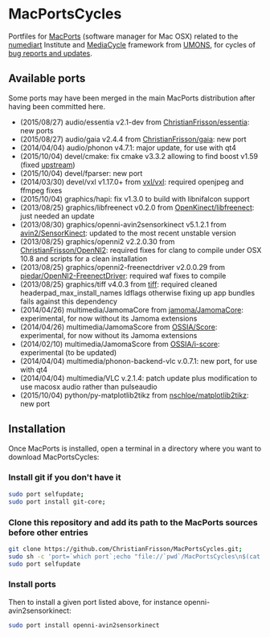 # MacPortsCycles

Portfiles for [MacPorts](https://www.macports.org) (software manager for Mac OSX) related to the [numediart](https://www.numediart.org) Institute and [MediaCycle](https://www.mediacycle.org) framework from [UMONS](https://www.umons.ac.be), for cycles of [bug reports and updates](https://trac.macports.org).

## Available ports

Some ports may have been merged in the main MacPorts distribution after having been committed here.

* (2015/08/27) audio/essentia v2.1-dev from [ChristianFrisson/essentia](https://github.com/ChristianFrisson/essentia): new ports
* (2015/08/27) audio/gaia v2.4.4 from [ChristianFrisson/gaia](https://github.com/ChristianFrisson/gaia): new port
* (2014/04/04) audio/phonon v4.7.1: major update, for use with qt4
* (2015/10/04) devel/cmake: fix cmake v3.3.2 allowing to find boost v1.59 (fixed [upstream](https://github.com/Kitware/CMake/commit/ff5bb2efbe9f7bb4a1824b0ad727713fcd6bc54a?diff=split))
* (2015/10/04) devel/fparser: new port
* (2014/03/30) devel/vxl v1.17.0+ from [vxl/vxl](https://github.com/vxl/vxl): required openjpeg and ffmpeg fixes
* (2015/10/04) graphics/hapi: fix v1.3.0 to build with libnifalcon support
* (2013/08/25) graphics/libfreenect v0.2.0 from [OpenKinect/libfreenect](https://github.com/OpenKinect/libfreenect): just needed an update
* (2013/08/30) graphics/openni-avin2sensorkinect v5.1.2.1 from [avin2/SensorKinect](https://github.com/avin2/SensorKinect): updated to the most recent unstable version
* (2013/08/25) graphics/openni2 v2.2.0.30 from [ChristianFrisson/OpenNI2](https://github.com/ChristianFrisson/OpenNI2): required fixes for clang to compile under OSX 10.8 and scripts for a clean installation
* (2013/08/25) graphics/openni2-freenectdriver v2.0.0.29 from [piedar/OpenNI2-FreenectDriver](https://github.com/piedar/OpenNI2-FreenectDriver): required waf fixes to compile
* (2013/08/25) graphics/tiff v4.0.3 from [tiff](http://www.remotesensing.org/libtiff/): required cleaned headerpad_max_install_names ldflags otherwise fixing up app bundles fails against this dependency
* (2014/04/26) multimedia/JamomaCore from [jamoma/JamomaCore](https://github.com/ChristianFrisson/JamomaCore): experimental, for now without its Jamoma extensions
* (2014/04/26) multimedia/JamomaScore from [OSSIA/Score](https://github.com/ChristianFrisson/Score): experimental, for now without its Jamoma extensions
* (2014/02/10) multimedia/JamomaScore from [OSSIA/i-score](https://github.com/ChristianFrisson/i-score): experimental (to be updated)
* (2014/04/04) multimedia/phonon-backend-vlc v.0.7.1: new port, for use with qt4
* (2014/04/04) multimedia/VLC v.2.1.4: patch update plus modification to use macosx audio rather than pulseaudio
* (2015/10/04) python/py-matplotlib2tikz from [nschloe/matplotlib2tikz](https://github.com/nschloe/matplotlib2tikz): new port

## Installation

Once MacPorts is installed, open a terminal in a directory where you want to download MacPortsCycles:

### Install git if you don't have it
```bash
sudo port selfupdate; 
sudo port install git-core; 
```

### Clone this repository and add its path to the MacPorts sources before other entries
```bash
git clone https://github.com/ChristianFrisson/MacPortsCycles.git; 
sudo sh -c 'port=`which port`;echo "file://`pwd`/MacPortsCycles\n$(cat ${port%bin/port}etc/macports/sources.conf)" > ${port%bin/port}etc/macports/sources.conf'; 
sudo port selfupdate
```

### Install ports
Then to install a given port listed above, for instance openni-avin2sensorkinect:
```bash
sudo port install openni-avin2sensorkinect
```